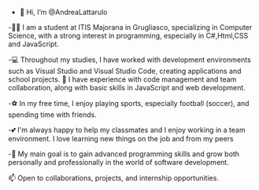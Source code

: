 - 👋 Hi, I’m @AndreaLattarulo
  
-👨‍🎓 I am a student at ITIS Majorana in Grugliasco, specializing in Computer Science, with a strong interest in programming, especially in C#,Html,CSS and JavaScript.

-💻 Throughout my studies, I have worked with development environments such as Visual Studio and Visual Studio Code, creating applications and school projects.
🔧 I have experience with code management and team collaboration, along with basic skills in JavaScript and web development.

-⚽ In my free time, I enjoy playing sports, especially football (soccer), and spending time with friends.

-💕 I'm always happy to help my classmates and I enjoy working in a team environment. I love learning new things on the job and from my peers

-🎯 My main goal is to gain advanced programming skills and grow both personally and professionally in the world of software development.

📫 Open to collaborations, projects, and internship opportunities.

<!---
AndreaLattarulo/AndreaLattarulo is a ✨ special ✨ repository because its `README.md` (this file) appears on your GitHub profile.
You can click the Preview link to take a look at your changes.
--->
